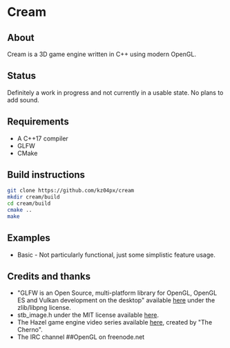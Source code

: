 # Cream

## About
Cream is a 3D game engine written in C++ using modern OpenGL.

## Status
Definitely a work in progress and not currently in a usable state. No plans to add sound.

## Requirements
- A C++17 compiler
- GLFW
- CMake

## Build instructions
```bash
git clone https://github.com/kz04px/cream
mkdir cream/build
cd cream/build
cmake ..
make
```

## Examples
- Basic - Not particularly functional, just some simplistic feature usage.

## Credits and thanks
- "GLFW is an Open Source, multi-platform library for OpenGL, OpenGL ES and Vulkan development on the desktop" available [here](https://www.glfw.org/) under the zlib/libpng license.
- stb_image.h under the MIT license available [here](https://github.com/nothings/stb/blob/master/stb_image.h).
- The Hazel game engine video series available [here](https://www.youtube.com/playlist?list=PLlrATfBNZ98dC-V-N3m0Go4deliWHPFwT), created by "The Cherno".
- The IRC channel ##OpenGL on freenode.net
